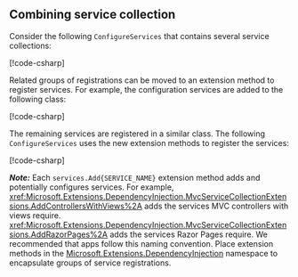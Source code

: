 ## Combining service collection

Consider the following `ConfigureServices` that contains several service collections:

[!code-csharp[](~/fundamentals/configuration/index/samples/3.x/ConfigSample/Startup2.cs?name=snippet)]

Related groups of registrations can be moved to an extension method to register services. For example, the configuration services are added to the following class:

[!code-csharp[](~/fundamentals/configuration/index/samples/3.x/ConfigSample/Options/MyConfgServiceCollectionExtensions.cs)]

The remaining services are registered in a similar class. The following `ConfigureServices` uses the new extension methods to register the services:

[!code-csharp[](~/fundamentals/configuration/index/samples/3.x/ConfigSample/Startup4.cs?name=snippet)]

***Note:*** Each `services.Add{SERVICE_NAME}` extension method adds and potentially configures services. For example, <xref:Microsoft.Extensions.DependencyInjection.MvcServiceCollectionExtensions.AddControllersWithViews%2A> adds the services MVC controllers with views require. <xref:Microsoft.Extensions.DependencyInjection.MvcServiceCollectionExtensions.AddRazorPages%2A> adds the services Razor Pages require. We recommended that apps follow this naming convention. Place extension methods in the [Microsoft.Extensions.DependencyInjection](/dotnet/api/microsoft.extensions.dependencyinjection) namespace to encapsulate groups of service registrations.